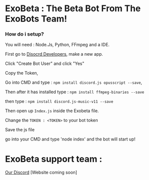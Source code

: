 # ExoBeta : The Beta Bot From The ExoBots Team!

### How do i setup?
You will need : Node.Js, Python, FFmpeg and a IDE.

First go to [Disocrd Developers](https://discordapp.com/developers),
make a new app.

Click "Create Bot User" and click "Yes"

Copy the Token,

Go into CMD and type : `npm install discord.js opusscript --save`,

Then after it has installed type : `npm install ffmpeg-binaries --save`

then type : `npm install discord.js-music-v11 --save`

Then open up `Index.js` inside the Exobeta file.

Change the `TOKEN : <TOKEN>` to your bot token
  
Save the js file

go into your CMD and type 'node index' and the bot will start up!

# ExoBeta support team :

[Our Discord](https://discord.gg/pfXHuf4)
[Website coming soon]
